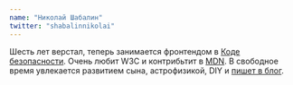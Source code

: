 ```yaml
---
name: "Николай Шабалин"
twitter: "shabalinnikolai"
---
```


Шесть лет верстал, теперь занимается фронтендом в [Коде безопасности](https://www.securitycode.ru/). Очень любит W3C и контрибьтит в [MDN](https://developer.mozilla.org/). В свободное время увлекается развитием сына, астрофизикой, DIY и [пишет в блог](https://shabalin-nikolai.ru/).
